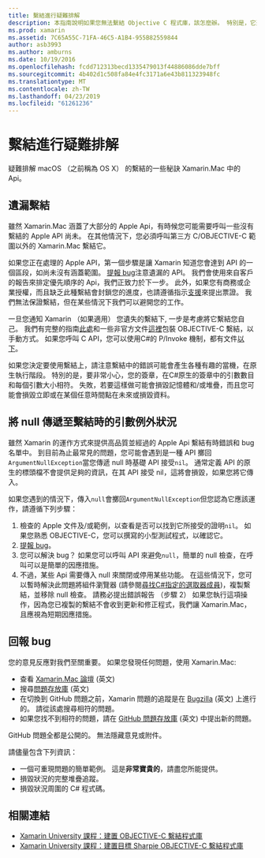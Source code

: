 ```yaml
---
title: 繫結進行疑難排解
description: 本指南說明如果您無法繫結 Objective C 程式庫，該怎麼辦。 特別是，它還會討論遺漏繫結，將 null 傳遞至繫結，並回報 bug 時的引數例外狀況。
ms.prod: xamarin
ms.assetid: 7C65A55C-71FA-46C5-A1B4-955B82559844
author: asb3993
ms.author: amburns
ms.date: 10/19/2016
ms.openlocfilehash: fcdd712313becd1335479013f44886086dde7bff
ms.sourcegitcommit: 4b402d1c508fa84e4fc3171a6e43b811323948fc
ms.translationtype: MT
ms.contentlocale: zh-TW
ms.lasthandoff: 04/23/2019
ms.locfileid: "61261236"
---
```

# <a name="binding-troubleshooting"></a>繫結進行疑難排解

疑難排解 macOS （之前稱為 OS X） 的繫結的一些秘訣 Xamarin.Mac 中的 Api。

## <a name="missing-bindings"></a>遺漏繫結

雖然 Xamarin.Mac 涵蓋了大部分的 Apple Api，有時候您可能需要呼叫一些沒有繫結的 Apple API 尚未。 在其他情況下，您必須呼叫第三方 C/OBJECTIVE-C 範圍以外的 Xamarin.Mac 繫結它。

如果您正在處理的 Apple API，第一個步驟是讓 Xamarin 知道您會達到 API 的一個區段，如尚未沒有涵蓋範圍。 [提報 bug](#reporting-bugs)注意遺漏的 API。 我們會使用來自客戶的報告來排定優先順序的 Api，我們正致力於下一步。 此外，如果您有商務或企業授權，而且缺乏此種繫結會封鎖您的進度，也請遵循指示[支援](http://xamarin.com/support)來提出票證。 我們無法保證繫結，但在某些情況下我們可以避開您的工作。

一旦您通知 Xamarin （如果適用） 您遺失的繫結下, 一步是考慮將它繫結您自己。 我們有完整的指南[此處](~/cross-platform/macios/binding/overview.md)和一些非官方文件[這裡](http://brendanzagaeski.appspot.com/xamarin/0002.html)包裝 OBJECTIVE-C 繫結，以手動方式。 如果您呼叫 C API，您可以使用C#的 P/Invoke 機制，都有文件[以下](https://www.mono-project.com/docs/advanced/pinvoke/)。

如果您決定要使用繫結上，請注意繫結中的錯誤可能會產生各種有趣的當機，在原生執行階段。 特別的是，要非常小心，您的簽章，在C#原生的簽章中的引數數目和每個引數大小相符。 失敗，若要這樣做可能會損毀記憶體和/或堆疊，而且您可能會損毀立即或在某個任意時間點在未來或損毀資料。

## <a name="argument-exceptions-when-passing-null-to-a-binding"></a>將 null 傳遞至繫結時的引數例外狀況

雖然 Xamarin 的運作方式來提供高品質並經過的 Apple Api 繫結有時錯誤和 bug 名單中。 到目前為止最常見的問題，您可能會遇到是一種 API 擲回`ArgumentNullException`當您傳遞 null 時基礎 API 接受`nil`。 通常定義 API 的原生的標頭檔不會提供足夠的資訊，在其 API 接受 nil，這將會損毀，如果您將它傳入。

如果您遇到的情況下，傳入`null`會擲回`ArgumentNullException`但您認為它應該運作，請遵循下列步驟：

1. 檢查的 Apple 文件及/或範例，以查看是否可以找到它所接受的證明`nil`。 如果您熟悉 OBJECTIVE-C，您可以撰寫的小型測試程式，以確認它。
2. [提報 bug](#reporting-bugs)。
3. 您可以解決 bug？ 如果您可以呼叫 API 來避免`null`，簡單的 null 檢查，在呼叫可以是簡單的因應措施。
4. 不過，某些 Api 需要傳入 null 來關閉或停用某些功能。 在這些情況下，您可以暫時解決此問題將組件瀏覽器 (請參閱[尋找C#指定的選取器成員](~/mac/app-fundamentals/mac-apis.md#finding_selector))，複製繫結，並移除 null 檢查。 請務必提出錯誤報告 （步驟 2） 如果您執行這項操作，因為您已複製的繫結不會收到更新和修正程式，我們讓 Xamarin.Mac，且應視為短期因應措施。

<a name="reporting-bugs"/>

## <a name="reporting-bugs"></a>回報 bug

您的意見反應對我們至關重要。 如果您發現任何問題，使用 Xamarin.Mac:

- 查看 [Xamarin.Mac 論壇](https://forums.xamarin.com/categories/mac) \(英文\)
- 搜尋[問題存放庫](https://github.com/xamarin/xamarin-macios/issues) \(英文\) 
- 在切換到 GitHub 問題之前，Xamarin 問題的追蹤是在 [Bugzilla](https://bugzilla.xamarin.com/describecomponents.cgi) \(英文\) 上進行的。 請從該處搜尋相符的問題。
- 如果您找不到相符的問題，請在 [GitHub 問題存放庫](https://github.com/xamarin/xamarin-macios/issues/new) \(英文\) 中提出新的問題。

GitHub 問題全都是公開的。 無法隱藏意見或附件。 

請儘量包含下列資訊：

- 一個可重現問題的簡單範例。 這是**非常寶貴的**，請盡您所能提供。 
- 損毀狀況的完整堆疊追蹤。
- 損毀狀況周圍的 C# 程式碼。 

## <a name="related-links"></a>相關連結

- [Xamarin University 課程：建置 OBJECTIVE-C 繫結程式庫](https://university.xamarin.com/classes/track/all#building-an-objective-c-bindings-library)
- [Xamarin University 課程：建置目標 Sharpie OBJECTIVE-C 繫結程式庫](https://university.xamarin.com/classes/track/all#build-an-objective-c-bindings-library-with-objective-sharpie)
